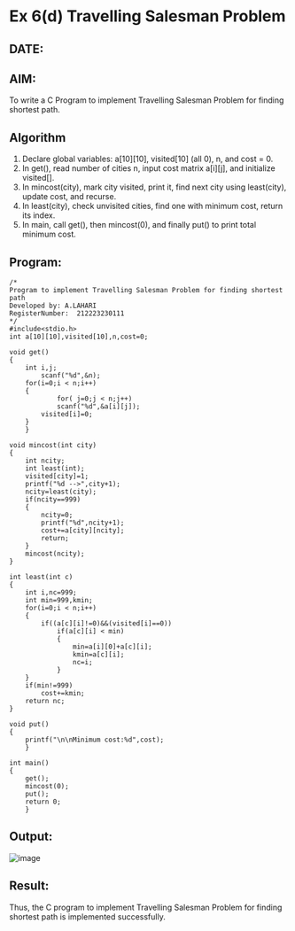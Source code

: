 # Ex 6(d) Travelling Salesman Problem
## DATE:
## AIM:
To write a C Program to implement Travelling Salesman Problem for finding shortest path.
## Algorithm
1. Declare global variables: a[10][10], visited[10] (all 0), n, and cost = 0.
2. In get(), read number of cities n, input cost matrix a[i][j], and initialize visited[].
3. In mincost(city), mark city visited, print it, find next city using least(city), update cost, and recurse.
4. In least(city), check unvisited cities, find one with minimum cost, return its index. 
5. In main, call get(), then mincost(0), and finally put() to print total minimum cost. 

## Program:
```
/*
Program to implement Travelling Salesman Problem for finding shortest path
Developed by: A.LAHARI
RegisterNumber:  212223230111
*/
#include<stdio.h>
int a[10][10],visited[10],n,cost=0;

void get()
{
	int i,j;
		scanf("%d",&n);
	for(i=0;i < n;i++)
	{
			for( j=0;j < n;j++)
			scanf("%d",&a[i][j]);
		visited[i]=0;
	}
	}

void mincost(int city)
{
	int ncity;
	int least(int);
	visited[city]=1;	
	printf("%d -->",city+1);
	ncity=least(city);
	if(ncity==999)
	{
		ncity=0;
		printf("%d",ncity+1);
		cost+=a[city][ncity];
		return;
	}
	mincost(ncity);
}

int least(int c)
{
	int i,nc=999;
	int min=999,kmin;
	for(i=0;i < n;i++)
	{
		if((a[c][i]!=0)&&(visited[i]==0))
			if(a[c][i] < min)
			{
				min=a[i][0]+a[c][i];
				kmin=a[c][i];
				nc=i;
			}
	}
	if(min!=999)
		cost+=kmin;
	return nc;
}

void put()
{
	printf("\n\nMinimum cost:%d",cost);
	}

int main()
{
	get();
	mincost(0);
	put();
	return 0;
	}

```

## Output:

![image](https://github.com/user-attachments/assets/3c143d65-298c-41fb-9de1-67213ba4b210)


## Result:
Thus, the C program to implement Travelling Salesman Problem for finding shortest path is implemented successfully.
